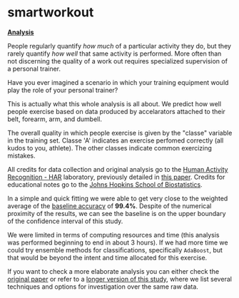 # smartworkout

**[Analysis](index.html)**

People regularly quantify _*how much*_ of a particular activity they do, but they rarely quantify _*how well*_ that same activity is performed. More often than not discerning the quality of a work out requires specialized supervision of a personal trainer.

Have you ever imagined a scenario in which your training equipment would play the role of your personal trainer?

This is actually what this whole analysis is all about. We predict how well people exercise based on data produced by accelarators attached to their belt, forearm, arm, and dumbell. 

The overall quality in which people exercise is given by the "classe" variable in the training set. Classe 'A' indicates an exercise perfomed correctly (all kudos to you, athlete). The other classes indicate common exercizing mistakes.

All credits for data collection and original analysis go to the [Human Activity Recognition - HAR](http://groupware.les.inf.puc-rio.br/har) laboratory, previously detailed in [this paper][1]. Credits for educational notes go to the [Johns Hopkins School of Biostatistics](http://www.jhsph.edu/departments/biostatistics/).

In a simple and quick fitting we were able to get very close to the weighted average of the [baseline accuracy][1] of **99.4%**. Despite of the numerical proximity of the results, we can see the baseline is on the upper boundary of the confidence interval of this study.

We were limited in terms of computing resources and time (this analysis was performed beginning to end in about 3 hours). If we had more time we could try ensemble methods for classifications, specifically `AdaBoost`, but that would be beyond the intent and time allocated for this exercise.

If you want to check a more elaborate analysis you can either check the [original paper][1] or refer to  a [longer version of this study][3], where we list several techniques and options for investigation over the same raw data.

[1]: http://groupware.les.inf.puc-rio.br/public/papers/2012.Ugulino.WearableComputing.HAR.Classifier.RIBBON.pdf 
[2]: http://topepo.github.io/caret/Implicit_Feature_Selection.html
[3]: http://rpubs.com/jfaleiro/smartbells
